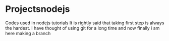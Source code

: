 # Projectsnodejs
Codes used in nodejs tutorials
 It is rightly said that taking first step is always the hardest.
 I have thought of using git for a long time and now finally i am here making a branch
 
